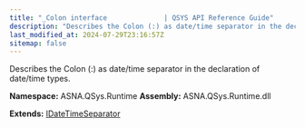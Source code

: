 ```yaml
---
title: "_Colon interface              | QSYS API Reference Guide"
description: "Describes the Colon (:) as date/time separator in the declaration of date/time types. "
last_modified_at: 2024-07-29T23:16:57Z
sitemap: false
---
```


Describes the Colon (:) as date/time separator in the declaration of date/time types.

**Namespace:** ASNA.QSys.Runtime
**Assembly:** ASNA.QSys.Runtime.dll

**Extends:** [IDateTimeSeparator](/reference/runtime/qsys-runtime/i-date-time-separator.html)
<br>
<br>
